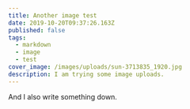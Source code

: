 ```yaml
---
title: Another image test
date: 2019-10-20T09:37:26.163Z
published: false
tags:
  - markdown
  - image
  - test
cover_image: /images/uploads/sun-3713835_1920.jpg
description: I am trying some image uploads.
---
```

And I also write something down.
